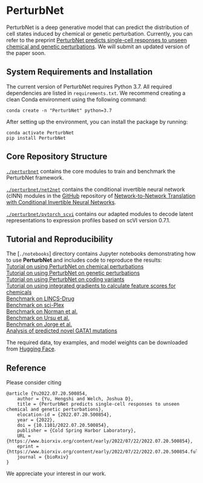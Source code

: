 # PerturbNet

PerturbNet is a deep generative model that can predict the distribution of cell states induced by chemical or genetic perturbation. Currently, you can refer to the preprint [PerturbNet predicts single-cell responses to unseen chemical and genetic perturbations](https://www.biorxiv.org/content/10.1101/2022.07.20.500854v2). We will submit an updated version of the paper soon.  




## System Requirements and Installation

The current version of PerturbNet requires Python 3.7. All required dependencies are listed in ```requirements.txt```. We recommend creating a clean Conda environment using the following command:

```
conda create -n "PerturbNet" python=3.7
```
After setting up the environment, you can install the package by running:  
```
conda activate PerturbNet
pip install PerturbNet
```

##  Core Repository Structure

[`./perturbnet`](https://github.com/welch-lab/PerturbNet/tree/main/perturbnet) contains the core modules to train and benchmark the PerturbNet framework. 

[`./perturbnet/net2net`](https://github.com/welch-lab/PerturbNet/tree/main/net2net) contains the conditional invertible neural network (cINN) modules in the [GitHub](https://github.com/CompVis/net2net/tree/master/net2net) repository of [Network-to-Network Translation with Conditional Invertible Neural Networks](https://arxiv.org/abs/2005.13580). 


[`./perturbnet/pytorch_scvi`](https://github.com/welch-lab/PerturbNet/tree/main/pytorch_scvi) contains our adapted modules to decode latent representations to expression profiles based on scVI version 0.7.1.


## Tutorial and Reproducibility
The [`./notebooks`] directory contains Jupyter notebooks demonstrating how to use **PerturbNet** and includes code to reproduce the results:  
[Tutorial on using PerturbNet on chemical perturbations](https://github.com/welch-lab/PerturbNet/blob/main/notebooks/Tutorial_PerturbNet_Chemicals.ipynb)  
[Tutorial on using PerturbNet on genetic perturbations](https://github.com/welch-lab/PerturbNet/blob/main/notebooks/Tutorial_PerturbNet_Genetic.ipynb)  
[Tutorial on using PerturbNet on coding variants](https://github.com/welch-lab/PerturbNet/blob/main/notebooks/Tutorial_PerturbNet_coding_variants.ipynb)  
[Tutorial on using integrated gradients to calculate feature scores for chemicals](https://github.com/welch-lab/PerturbNet/blob/main/notebooks/Integrated_gradients_example.ipynb)  
[Benchmark on LINCS-Drug](https://github.com/welch-lab/PerturbNet/blob/main/notebooks/Benchmark_LINCS_Example.ipynb)  
[Benchmark on sci-Plex](https://github.com/welch-lab/PerturbNet/blob/main/notebooks/Benchmark_Sciplex_Example.ipynb)  
[Benchmark on Norman et al.](https://github.com/welch-lab/PerturbNet/blob/main/notebooks/Benchmark_Norman_Example.ipynb)  
[Benchmark on Ursu et al.](https://github.com/welch-lab/PerturbNet/blob/main/notebooks/Benchmark_Ursu_Example.ipynb)  
[Benchmark on Jorge et al.](https://github.com/welch-lab/PerturbNet/blob/main/notebooks/Benchmark_Jorge_Example.ipynb)  
[Analysis of predicted novel GATA1 mutations](https://github.com/welch-lab/PerturbNet/blob/main/notebooks/GATA1_prediction_analysis.ipynb)  

The required data, toy examples, and model weights can be downloaded from [Hugging Face](https://huggingface.co/cyclopeta/PerturbNet_reproduce/tree/main).



## Reference

Please consider citing

```
@article {Yu2022.07.20.500854,
	author = {Yu, Hengshi and Welch, Joshua D},
	title = {PerturbNet predicts single-cell responses to unseen chemical and genetic perturbations},
	elocation-id = {2022.07.20.500854},
	year = {2022},
	doi = {10.1101/2022.07.20.500854},
	publisher = {Cold Spring Harbor Laboratory},
	URL = {https://www.biorxiv.org/content/early/2022/07/22/2022.07.20.500854},
	eprint = {https://www.biorxiv.org/content/early/2022/07/22/2022.07.20.500854.full.pdf},
	journal = {bioRxiv}
}

```
We appreciate your interest in our work. 
